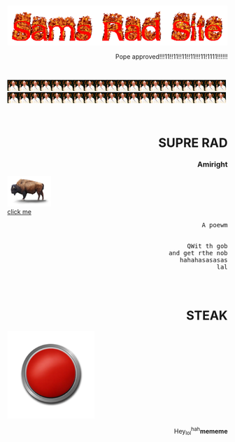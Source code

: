 <html>
  <style>
    body{background-image: url('download (38).jpg');}
    div{background-image: url('images (9).jpg');}
     pre {
  animation: color-change 1s infinite;
}

@keyframes color-change {
  0% { color: red; }
  10% { color: yellow; }
  20% { color: red; }
  30% { color: yellow; }
  40% { color: red; }
  50% { color: yellow; }
  60% { color: red; }
  70% { color: yellow; }
  80% { color: red; }
  90% { color: yellow; }
  95% { color: red; }
  100% { color: yellow; }
}
     h1 {
  animation: color-change 1s infinite;
}

@keyframes color-change {
  0% { color: red; }
  10% { color: yellow; }
  20% { color: red; }
  30% { color: yellow; }
  40% { color: red; }
  50% { color: yellow; }
  60% { color: red; }
  70% { color: yellow; }
  80% { color: red; }
  90% { color: yellow; }
  95% { color: red; }
  100% { color: yellow; }
}
     h3 {
  animation: color-change 1s infinite;
}

@keyframes color-change {
  0% { color: red; }
  10% { color: yellow; }
  20% { color: red; }
  30% { color: yellow; }
  40% { color: red; }
  50% { color: yellow; }
  60% { color: red; }
  70% { color: yellow; }
  80% { color: red; }
  90% { color: yellow; }
  95% { color: red; }
  100% { color: yellow; }
}
    p {
  animation: color-change 1s infinite;
}

@keyframes color-change {
  0% { color: red; }
  10% { color: yellow; }
  20% { color: red; }
  30% { color: yellow; }
  40% { color: red; }
  50% { color: yellow; }
  60% { color: red; }
  70% { color: yellow; }
  80% { color: red; }
  90% { color: yellow; }
  95% { color: red; }
  100% { color: yellow; }
}
    </style>
<body>
  <img src="cooltext395686049788005.gif" class="center">
  <p style="text-align:right;">Pope approved!!!11!!11!!11!!11!!!11!1111!!!!!!</p>
  <br>
  <p><img src="560559f39dd7cc18008bd064.jpg" width="25" height="25"><img src="560559f39dd7cc18008bd064.jpg" width="25" height="25"><img src="560559f39dd7cc18008bd064.jpg" width="25" height="25"><img src="560559f39dd7cc18008bd064.jpg" width="25" height="25"><img src="560559f39dd7cc18008bd064.jpg" width="25" height="25"><img src="560559f39dd7cc18008bd064.jpg" width="25" height="25"><img src="560559f39dd7cc18008bd064.jpg" width="25" height="25"><img src="560559f39dd7cc18008bd064.jpg" width="25" height="25"><img src="560559f39dd7cc18008bd064.jpg" width="25" height="25"><img src="560559f39dd7cc18008bd064.jpg" width="25" height="25"><img src="560559f39dd7cc18008bd064.jpg" width="25" height="25"><img src="560559f39dd7cc18008bd064.jpg" width="25" height="25"><img src="560559f39dd7cc18008bd064.jpg" width="25" height="25"><img src="560559f39dd7cc18008bd064.jpg" width="25" height="25"><img src="560559f39dd7cc18008bd064.jpg" width="25" height="25"><img src="560559f39dd7cc18008bd064.jpg" width="25" height="25"><img src="560559f39dd7cc18008bd064.jpg" width="25" height="25"><img src="560559f39dd7cc18008bd064.jpg" width="25" height="25"><img src="560559f39dd7cc18008bd064.jpg" width="25" height="25"><img src="560559f39dd7cc18008bd064.jpg" width="25" height="25"><img src="560559f39dd7cc18008bd064.jpg" width="25" height="25"><img src="560559f39dd7cc18008bd064.jpg" width="25" height="25"><img src="560559f39dd7cc18008bd064.jpg" width="25" height="25"><img src="560559f39dd7cc18008bd064.jpg" width="25" height="25"><img src="560559f39dd7cc18008bd064.jpg" width="25" height="25"><img src="560559f39dd7cc18008bd064.jpg" width="25" height="25"><img src="560559f39dd7cc18008bd064.jpg" width="25" height="25"><img src="560559f39dd7cc18008bd064.jpg" width="25" height="25"><img src="560559f39dd7cc18008bd064.jpg" width="25" height="25"><img src="560559f39dd7cc18008bd064.jpg" width="25" height="25"><img src="560559f39dd7cc18008bd064.jpg" width="25" height="25"><img src="560559f39dd7cc18008bd064.jpg" width="25" height="25"><img src="560559f39dd7cc18008bd064.jpg" width="25" height="25"><img src="560559f39dd7cc18008bd064.jpg" width="25" height="25"><img src="560559f39dd7cc18008bd064.jpg" width="25" height="25"><img src="560559f39dd7cc18008bd064.jpg" width="25" height="25"><img src="560559f39dd7cc18008bd064.jpg" width="25" height="25"><img src="560559f39dd7cc18008bd064.jpg" width="25" height="25"><img src="560559f39dd7cc18008bd064.jpg" width="25" height="25"><img src="560559f39dd7cc18008bd064.jpg" width="25" height="25"><p>
  <br>
<h1 style="text-align:right;">SUPRE RAD</h1>
  <h3 style="text-align:right;">Amiright</h3>
  <img src="bison-transparent-background.png" width="100">
   <br>
  <a href="https://www.youtube.com/watch?v=xjS6Z8kztq8" style="text-align:right;">click me</a>
  <pre style="text-align:right;">
    A poewm
    <br> 
    QWit th gob
    and get rthe nob
    hahahasasasas
    lal
    </pre>
  <br>
  <h1 style="text-align:right;">STEAK</h1>
  <a href="https://samcadman.github.io/download%20(37).jpg">
  <img alt="STEAK" src="61QKhYL+eCL.png" width="200" height="200"></a>
  <br>
  <p style="text-align:right;">Hey<sub>lol</sub><sup>hah</sup><b>mememe</b></p>
  
</body>
</html>
